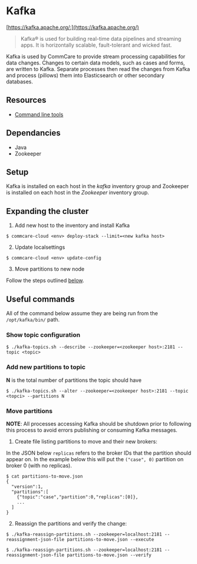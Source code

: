 # Kafka

[https://kafka.apache.org/:](https://kafka.apache.org/)
>Kafka® is used for building real-time data pipelines and streaming apps. It is horizontally scalable,
fault-tolerant and wicked fast.

Kafka is used by CommCare to provide stream processing capabilities for data changes. Changes to certain
data models, such as cases and forms, are written to Kafka. Separate processes then read the changes
from Kafka and process (pillows) them into Elasticsearch or other secondary databases.

## Resources

* [Command line tools](https://cwiki.apache.org/confluence/display/KAFKA/Replication+tools)

## Dependancies
* Java
* Zookeeper

## Setup

Kafka is installed on each host in the *kafka* inventory group and Zookeeper is installed on each
host in the *Zookeeper* inventory group.

## Expanding the cluster

1. Add new host to the inventory and install Kafka
```
$ commcare-cloud <env> deploy-stack --limit=<new kafka host>
```

2. Update localsettings
```
$ commcare-cloud <env> update-config
```

3. Move partitions to new node

Follow the steps outlined [below](#move-partitions).

## Useful commands
All of the command below assume they are being run from the `/opt/kafka/bin/` path.

### Show topic configuration
```
$ ./kafka-topics.sh --describe --zookeeper=<zookeeper host>:2181 --topic <topic>
```

### Add new partitions to topic
**N** is the total number of partitions the topic should have
```
$ ./kafka-topics.sh --alter --zookeeper=<zookeeper host>:2181 --topic <topci> --partitions N
```

### Move partitions
**NOTE**: All processes accessing Kafka should be shutdown prior to following this process to avoid
 errors publishing or consuming Kafka messages.

1. Create file listing partitions to move and their new brokers:

In the JSON below `replicas` refers to the broker IDs that the partition should appear on. In the example
below this will put the `("case", 0)` partition on broker 0 (with no replicas).
```
$ cat partitions-to-move.json
{
  "version":1,
  "partitions":[
    {"topic":"case","partition":0,"replicas":[0]},
    ...
  ]
}
```

2. Reassign the partitions and verify the change:
```
$ ./kafka-reassign-partitions.sh --zookeeper=localhost:2181 --reassignment-json-file partitions-to-move.json --execute

$ ./kafka-reassign-partitions.sh --zookeeper=localhost:2181 --reassignment-json-file partitions-to-move.json --verify
```
